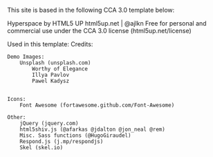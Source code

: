 This site is based in the following CCA 3.0 template below:

Hyperspace by HTML5 UP
html5up.net | @ajlkn
Free for personal and commercial use under the CCA 3.0 license (html5up.net/license)

Used in this template: 
Credits:

	Demo Images:
		Unsplash (unsplash.com)
			Worthy of Elegance
			Illya Pavlov
			Pawel Kadysz


	Icons:
		Font Awesome (fortawesome.github.com/Font-Awesome)

	Other:
		jQuery (jquery.com)
		html5shiv.js (@afarkas @jdalton @jon_neal @rem)
		Misc. Sass functions (@HugoGiraudel)
		Respond.js (j.mp/respondjs)
		Skel (skel.io)